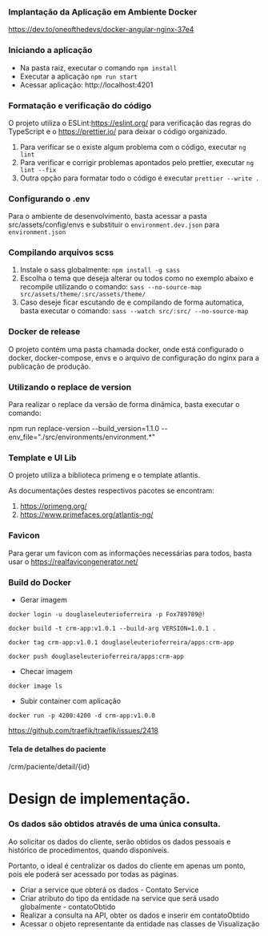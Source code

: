 ### Implantação da Aplicação em Ambiente Docker
https://dev.to/oneofthedevs/docker-angular-nginx-37e4

### Iniciando a aplicação

*  Na pasta raiz, executar o comando `npm install`
*  Executar a aplicação `npm run start`
*  Acessar aplicação: http://localhost:4201

### Formatação e verificação do código

O projeto utiliza o ESLint:https://eslint.org/ para verificação das regras do TypeScript e o
https://prettier.io/ para deixar o código organizado.

1. Para verificar se o existe algum problema com o código, executar `ng lint`
2. Para verificar e corrigir problemas apontados pelo prettier, executar `ng lint --fix`
3. Outra opção para formatar todo o código é executar `prettier --write .`

### Configurando o .env

Para o ambiente de desenvolvimento, basta acessar a pasta src/assets/config/envs e substituir
o `environment.dev.json` para `environment.json`

### Compilando arquivos scss

1. Instale o sass globalmente: `npm install -g sass`
2. Escolha o tema que deseja alterar ou todos como no exemplo abaixo e recompile utilizando o comando:
   `sass --no-source-map src/assets/theme/:src/assets/theme/`
3. Caso deseje ficar escutando de e compilando de forma automatica, basta executar o comando:
   `sass --watch src/:src/ --no-source-map`

### Docker de release

O projeto contém uma pasta chamada docker, onde está configurado o docker, docker-compose, envs e o arquivo de configuração
do nginx para a publicação de produção.

### Utilizando o replace de version
Para realizar o replace da versão de forma dinâmica, basta executar o comando:

npm run replace-version --build_version=1.1.0 --env_file="./src/environments/environment.*"

### Template e UI Lib
O projeto utiliza a biblioteca primeng e o template atlantis.

As documentações destes respectivos pacotes se encontram:
1. https://primeng.org/
2. https://www.primefaces.org/atlantis-ng/


### Favicon
Para gerar um favicon com as informações necessárias para todos, basta usar o
https://realfavicongenerator.net/


### Build do Docker
* Gerar imagem
````
docker login -u douglaseleuterioferreira -p Fox789789@!
````
````
docker build -t crm-app:v1.0.1 --build-arg VERSION=1.0.1 .
````
````
docker tag crm-app:v1.0.1 douglaseleuterioferreira/apps:crm-app
````
````
docker push douglaseleuterioferreira/apps:crm-app
````

* Checar imagem
````
docker image ls
````

* Subir container com aplicação
````
docker run -p 4200:4200 -d crm-app:v1.0.0
````
[//]: # (Pegar Certificado Traeik)
https://github.com/traefik/traefik/issues/2418


#### Tela de detalhes do paciente
/crm/paciente/detail/{id}


# Design de implementação.
### Os dados são obtidos através de uma única consulta.
Ao solicitar os dados do cliente, serão obtidos os dados pessoais e histórico de procedimentos, quando disponíveis.

Portanto, o ideal é centralizar os dados do cliente em apenas um ponto, pois ele poderá ser acessado por todas as páginas.

* Criar a service que obterá os dados - Contato Service
* Criar atributo do tipo da entidade na service que será usado globalmente - contatoObtido
* Realizar a consulta na API, obter os dados e inserir em contatoObtido
* Acessar o objeto representante da entidade nas classes de Visualização

